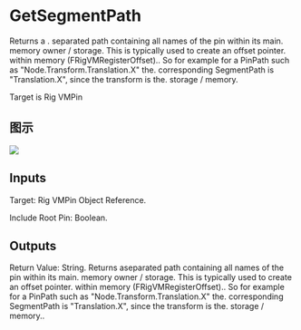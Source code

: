 # GetSegmentPath

Returns a . separated path containing all names of the pin within its main. memory owner / storage. This is typically used to create an offset pointer. within memory (FRigVMRegisterOffset).. So for example for a PinPath such as "Node.Transform.Translation.X" the. corresponding SegmentPath is "Translation.X", since the transform is the. storage / memory.

Target is Rig VMPin

## 图示

![]($-20221218-20461060.png)

## Inputs

Target: Rig VMPin Object Reference.

Include Root Pin: Boolean.  

## Outputs

Return Value: String. Returns aseparated path containing all names of the pin within its main. memory owner / storage. This is typically used to create an offset pointer. within memory (FRigVMRegisterOffset).. So for example for a PinPath such as "Node.Transform.Translation.X" the. corresponding SegmentPath is "Translation.X", since the transform is the. storage / memory..

